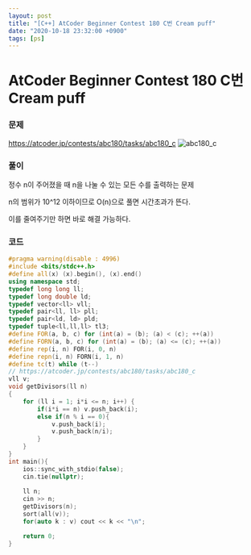 ```yaml
---
layout: post
title: "[C++] AtCoder Beginner Contest 180 C번 Cream puff"
date: "2020-10-18 23:32:00 +0900"
tags: [ps]
---
```


# AtCoder Beginner Contest 180 C번 Cream puff
### 문제

https://atcoder.jp/contests/abc180/tasks/abc180_c
![abc180_c](https://i.imgur.com/kPMFEAb.png)
  
  
### 풀이

정수 n이 주어졌을 때 n을 나눌 수 있는 모든 수를 출력하는 문제

n의 범위가 10^12 이하이므로 O(n)으로 풀면 시간초과가 뜬다.

이를 줄여주기만 하면 바로 해결 가능하다.

### 코드

```cpp
#pragma warning(disable : 4996)
#include <bits/stdc++.h>
#define all(x) (x).begin(), (x).end()
using namespace std;
typedef long long ll;
typedef long double ld;
typedef vector<ll> vll;
typedef pair<ll, ll> pll;
typedef pair<ld, ld> pld;
typedef tuple<ll,ll,ll> tl3;
#define FOR(a, b, c) for (int(a) = (b); (a) < (c); ++(a))
#define FORN(a, b, c) for (int(a) = (b); (a) <= (c); ++(a))
#define rep(i, n) FOR(i, 0, n)
#define repn(i, n) FORN(i, 1, n)
#define tc(t) while (t--)
// https://atcoder.jp/contests/abc180/tasks/abc180_c
vll v;
void getDivisors(ll n)
{
    for (ll i = 1; i*i <= n; i++) {
		if(i*i == n) v.push_back(i);
		else if(n % i == 0){
			v.push_back(i);
			v.push_back(n/i);
		}
	}
}
int main(){
    ios::sync_with_stdio(false);
    cin.tie(nullptr);
	
	ll n;
	cin >> n;
	getDivisors(n);
	sort(all(v));
	for(auto k : v) cout << k << "\n";

	return 0;
}
```